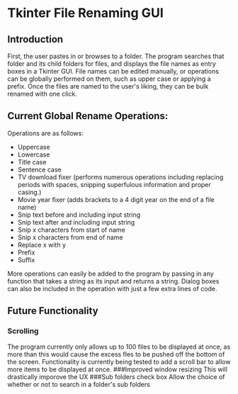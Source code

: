 # Tkinter File Renaming GUI

## Introduction

First, the user pastes in or browses to a folder. The program searches that folder and its child folders for files, and displays the file names as entry boxes in a Tkinter GUI. File names can be edited manually, or operations can be globally performed on them, such as upper case or applying a prefix. Once the files are named to the user's liking, they can be bulk renamed with one click.


## Current Global Rename Operations:

Operations are as follows:
- Uppercase
- Lowercase
- Title case
- Sentence case
- TV download fixer (performs numerous operations including replacing periods with spaces, snipping superfulous information and proper casing.)
- Movie year fixer (adds brackets to a 4 digit year on the end of a file name)
- Snip text before and including input string
- Snip text after and including input string
- Snip x characters from start of name
- Snip x characters from end of name
- Replace x with y
- Prefix
- Suffix

More operations can easily be added to the program by passing in any function that takes a string as its input and returns a string.
Dialog boxes can also be included in the operation with just a few extra lines of code.


## Future Functionality
### Scrolling
The program currently only allows up to 100 files to be displayed at once, as more than this would cause the excess fles to be pushed off the bottom of the screen. Functionality is currently being tested to add a scroll bar to allow more items to be displayed at once.
###Improved window resizing
This will drastically imporove the UX
###Sub folders check box
Allow the choice of whether or not to search in a folder's sub folders
